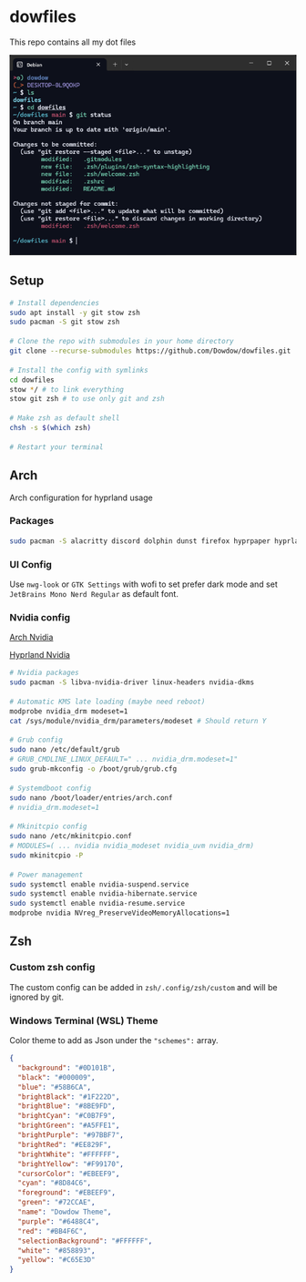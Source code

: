# dowfiles

This repo contains all my dot files

![Screenshot example](https://github.com/Dowdow/dowfiles/blob/main/screenshot.png?raw=true)

## Setup

```bash
# Install dependencies
sudo apt install -y git stow zsh
sudo pacman -S git stow zsh

# Clone the repo with submodules in your home directory
git clone --recurse-submodules https://github.com/Dowdow/dowfiles.git

# Install the config with symlinks
cd dowfiles
stow */ # to link everything
stow git zsh # to use only git and zsh

# Make zsh as default shell
chsh -s $(which zsh)

# Restart your terminal
```
## Arch

Arch configuration for hyprland usage

### Packages

```bash
sudo pacman -S alacritty discord dolphin dunst firefox hyprpaper hyprland nwg-look openssh pipewire qt5-wayland qt6-wayland ttf-font-awesome ttf-jetbrains-mono-nerd waybar wayland wofi
```

### UI Config

Use `nwg-look` or `GTK Settings` with wofi to set prefer dark mode and set `JetBrains Mono Nerd Regular` as default font.

### Nvidia config

[Arch Nvidia](https://wiki.archlinux.org/title/NVIDIA)

[Hyprland Nvidia](https://wiki.hyprland.org/Nvidia/)

```bash
# Nvidia packages
sudo pacman -S libva-nvidia-driver linux-headers nvidia-dkms

# Automatic KMS late loading (maybe need reboot)
modprobe nvidia_drm modeset=1
cat /sys/module/nvidia_drm/parameters/modeset # Should return Y

# Grub config
sudo nano /etc/default/grub
# GRUB_CMDLINE_LINUX_DEFAULT=" ... nvidia_drm.modeset=1"
sudo grub-mkconfig -o /boot/grub/grub.cfg

# Systemdboot config
sudo nano /boot/loader/entries/arch.conf
# nvidia_drm.modeset=1

# Mkinitcpio config
sudo nano /etc/mkinitcpio.conf
# MODULES=( ... nvidia nvidia_modeset nvidia_uvm nvidia_drm)
sudo mkinitcpio -P

# Power management
sudo systemctl enable nvidia-suspend.service
sudo systemctl enable nvidia-hibernate.service
sudo systemctl enable nvidia-resume.service
modprobe nvidia NVreg_PreserveVideoMemoryAllocations=1
```

## Zsh

### Custom zsh config

The custom config can be added in `zsh/.config/zsh/custom` and will be ignored by git.

### Windows Terminal (WSL) Theme

Color theme to add as Json under the `"schemes":` array.

```json
{
  "background": "#0D101B",
  "black": "#000009",
  "blue": "#58B6CA",
  "brightBlack": "#1F222D",
  "brightBlue": "#8BE9FD",
  "brightCyan": "#C0B7F9",
  "brightGreen": "#A5FFE1",
  "brightPurple": "#97BBF7",
  "brightRed": "#EE829F",
  "brightWhite": "#FFFFFF",
  "brightYellow": "#F99170",
  "cursorColor": "#EBEEF9",
  "cyan": "#8D84C6",
  "foreground": "#EBEEF9",
  "green": "#72CCAE",
  "name": "Dowdow Theme",
  "purple": "#6488C4",
  "red": "#BB4F6C",
  "selectionBackground": "#FFFFFF",
  "white": "#858893",
  "yellow": "#C65E3D"
}
```
